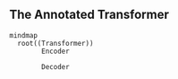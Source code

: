 The Annotated Transformer
---

```mermaid
mindmap
  root((Transformer))
        Encoder
            
        Decoder
```